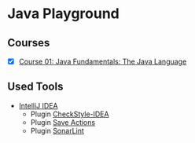 # Java Playground

## Courses
- [x] [Course 01: Java Fundamentals: The Java Language](01-JavaFundamentals/readme.md)

## Used Tools
* [IntelliJ IDEA](https://www.jetbrains.com/idea/)
  * Plugin [CheckStyle-IDEA](https://plugins.jetbrains.com/plugin/1065-checkstyle-idea)
  * Plugin [Save Actions](https://plugins.jetbrains.com/plugin/7642-save-actions)
  * Plugin [SonarLint](https://plugins.jetbrains.com/plugin/7973-sonarlint)
